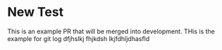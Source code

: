 # New Test
This is an example PR that will be merged into development.
THis is the example for git log
dfjhslkj fhjkdsh lkjfdhljdhasfld
